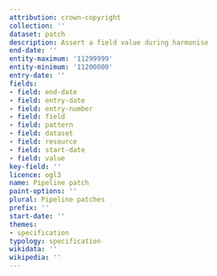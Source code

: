 ```yaml
---
attribution: crown-copyright
collection: ''
dataset: patch
description: Assert a field value during harmonise
end-date: ''
entity-maximum: '11299999'
entity-minimum: '11200000'
entry-date: ''
fields:
- field: end-date
- field: entry-date
- field: entry-number
- field: field
- field: pattern
- field: dataset
- field: resource
- field: start-date
- field: value
key-field: ''
licence: ogl3
name: Pipeline patch
paint-options: ''
plural: Pipeline patches
prefix: ''
start-date: ''
themes:
- specification
typology: specification
wikidata: ''
wikipedia: ''
---
```

